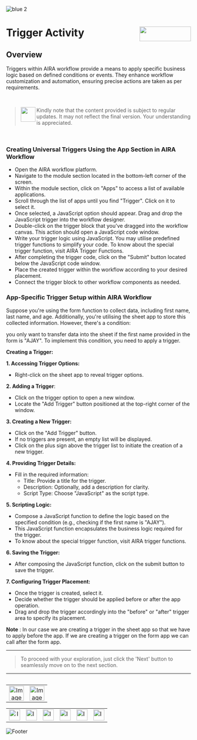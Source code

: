 ![blue 2](https://github.com/airacommunity/AIRA-User-Guide/assets/153823636/d8d04150-3b32-4b48-8485-07dc3c67fbaa)
# Trigger Activity <img align="right" width="140" height="40" src="https://github.com/airacommunity/AIRA-User-Guide-Images/blob/main/ARIA%20Logo%202.png?raw=true">

## Overview
Triggers within AIRA workflow provide a means to apply specific business logic based on defined conditions or events. They enhance workflow customization and automation, ensuring precise actions are taken as per requirements.

<br>

> <img align="left" width="40" height="40" src="https://github.com/airacommunity/AIRA-User-Guide-Images/blob/main/icon-caution.jpg?raw=true"> Kindly note that the content provided is subject to regular updates. It may not reflect the final version. Your understanding is appreciated.

<br>


### Creating Universal Triggers Using the App Section in AIRA Workflow

- Open the AIRA workflow platform.
- Navigate to the module section located in the bottom-left corner of the screen.
- Within the module section, click on "Apps" to access a list of available applications.
- Scroll through the list of apps until you find "Trigger". Click on it to select it.
- Once selected, a JavaScript option should appear. Drag and drop the JavaScript trigger into the workflow designer.
- Double-click on the trigger block that you've dragged into the workflow canvas. This action should open a JavaScript code window.
- Write your trigger logic using JavaScript. You may utilise predefined trigger functions to simplify your code. To know about the special trigger function, visit AIRA Trigger Functions. 
- After completing the trigger code, click on the "Submit" button located below the JavaScript code window.
- Place the created trigger within the workflow according to your desired placement.
- Connect the trigger block to other workflow components as needed.


### App-Specific Trigger Setup within AIRA Workflow

Suppose you're using the form function to collect data, including first name, last name, and age. Additionally, you're utilising the sheet app to store this collected information. However, there's a condition:

you only want to transfer data into the sheet if the first name provided in the form is "AJAY". To implement this condition, you need to apply a trigger.

**Creating a Trigger:**

**1. Accessing Trigger Options:**
- Right-click on the sheet app to reveal trigger options.

**2. Adding a Trigger**:
- Click on the trigger option to open a new window.
- Locate the "Add Trigger" button positioned at the top-right corner of the window.

**3. Creating a New Trigger:**
- Click on the "Add Trigger" button.
- If no triggers are present, an empty list will be displayed.
- Click on the plus sign above the trigger list to initiate the creation of a new trigger.

**4. Providing Trigger Details:**
- Fill in the required information:
    - Title: Provide a title for the trigger.
    - Description: Optionally, add a description for clarity.
    - Script Type: Choose "JavaScript" as the script type.

**5. Scripting Logic:**
- Compose a JavaScript function to define the logic based on the specified condition (e.g., checking if the first name is "AJAY").
- This JavaScript function encapsulates the business logic required for the trigger.
- To know about the special trigger function, visit AIRA trigger functions. 

**6. Saving the Trigger:**
- After composing the JavaScript function, click on the submit button to save the trigger.

**7. Configuring Trigger Placement:**
- Once the trigger is created, select it.
- Decide whether the trigger should be applied before or after the app operation.
- Drag and drop the trigger accordingly into the "before" or "after" trigger area to specify its placement.

**Note** : In our case we are creating a trigger in the sheet app so that we have to apply before the app. If we are creating a trigger on the form app we can call after the form app.

----

> To proceed with your exploration, just click the 'Next' button to seamlessly move on to the next section.

----


<table align="right" border="0">
    <tr>
      <td align="center"><a href="https://github.com/airacommunity/AIRA-User-Guide/blob/main/A.%20Introduction%20to%20AIRA%20User%20Guide.md"><img src="https://github.com/airacommunity/AIRA-User-Guide-Images/blob/main/icon-previous.png" alt="Image 5" width="40" height="40"></a></td>
      <td align="center"><a href="https://github.com/airacommunity/AIRA-User-Guide/blob/main/C.%20Introduction%20to%20AIRA%20Installation.md"><img src="https://github.com/airacommunity/AIRA-User-Guide-Images/blob/main/icon-next.png" alt="Image 5" width="40" height="40"></a></td>
    </tr>
</table>

<br>
<br>
<br>

<table border="0" align="center">
  <tr>
    <td align="center"><a href="https://aira.fr/"><img src="https://github.com/airacommunity/AIRA-User-Guide-Images/blob/main/icon-website.png?raw=true" alt="Image 5" width="30" height="30"></a></td>
    <td><a href="https://www.linkedin.com/company/aira-rpa/"><img src="https://github.com/airacommunity/AIRA-User-Guide-Images/blob/main/icon%20-%20linkedin.png?raw=true" alt="Image 1" width="30" height="30"></a></td>
    <td><a href="https://www.instagram.com/connect_aira/"><img src="https://github.com/airacommunity/AIRA-User-Guide-Images/blob/main/icon-instagram.png?raw=true" alt="Image 2" width="30" height="30"></a></td>
    <td><a href="https://www.youtube.com/channel/UCHHCcwQrx-_19sAhu-2R4ww"><img src="https://github.com/airacommunity/AIRA-User-Guide-Images/blob/main/icon%20-%20youtube.png?raw=true" alt="Image 3" width="30" height="30"></a></td>
    <td><a href="https://twitter.com/Aira_RPA"><img src="https://github.com/airacommunity/AIRA-User-Guide-Images/blob/main/icon%20-%20twitter.png?raw=true" alt="Image 4" width="30" height="30"></a></td>
    <td><a href="mailto:connect@aira.fr"><img src="https://github.com/airacommunity/AIRA-User-Guide-Images/blob/main/icon%20-%20gmail.png?raw=true" alt="Image 6" width="30" height="30"></a></td>
  </tr>
</table>


![Footer](https://github.com/airacommunity/AIRA-User-Guide/assets/153823636/6bb25f04-ad9c-476c-b653-c3c1dac1a868)


